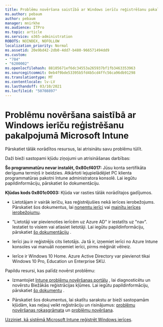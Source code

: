 ```yaml
---
title: Problēmu novēršana saistībā ar Windows ierīču reģistrēšanu pakalpojumā Microsoft Intune
ms.author: pebaum
author: pebaum
manager: mnirkhe
ms.audience: ITPro
ms.topic: article
ms.service: o365-administration
ROBOTS: NOINDEX, NOFOLLOW
localization_priority: Normal
ms.assetid: 20e9bd42-2db0-4dd7-b480-966571494dd9
ms.custom:
- "784"
- "6200002"
ms.openlocfilehash: 88105671ef6dc34553a265937bf1fb3463353963
ms.sourcegitcommit: 0eb4f9bde53395b5fd4b5cd4ffc56ca96db91298
ms.translationtype: MT
ms.contentlocale: lv-LV
ms.lasthandoff: 03/10/2021
ms.locfileid: "50708897"
---
```

# <a name="troubleshoot-issues-with-enrolling-windows-devices-in-microsoft-intune"></a>Problēmu novēršana saistībā ar Windows ierīču reģistrēšanu pakalpojumā Microsoft Intune

Pārskatiet tālāk norādītos resursus, lai atrisinātu savu problēmu tūlīt.
  
Daži bieži sastopami kļūdu ziņojumi un atrisināšanas darbības:
  
 **Šo programmatūru nevar instalēt, 0x80cf4017:** Jūsu konta sertifikāta derīguma termiņš ir beidzies. Atkārtoti lejupielādējiet PC klienta programmatūras pakotni Intune administratora konsolē. Lai iegūtu papildinformāciju, pārskatiet šo dokumentāciju.
  
 **Kļūdas kods 0x801c0003:** Kļūda var rasties tālāk norādītajos gadījumos.
  
-  Lietotājam ir vairāk ierīču, kas reģistrējušies nekā ierīces ierobežojums. Pārskatiet šos dokumentus, lai [noņemtu ierīci](https://docs.microsoft.com/intune/devices-wipe) vai [mainītu ierīces ierobežojumu](https://docs.microsoft.com/intune/enrollment-restrictions-set#set-device-limit-restrictions).

-  "Lietotāji var pievienoties ierīcēm uz Azure AD" ir iestatīts uz "nav". Iestatiet to visiem vai atlasiet lietotāji. Lai iegūtu papildinformāciju, pārskatiet [šo dokumentāciju](https://docs.microsoft.com/azure/active-directory/device-management-azure-portal#configure-device-settings) .

-  Ierīci jau ir reģistrējis cits lietotājs. Ja tā ir, izņemiet ierīci no Azure Intune konsoles vai manuāli noņemiet ierīci, pirms mēģināt vēlreiz.

-  Ierīce ir Windows 10 Home. Azure Active Directory var pievienot tikai Windows 10 Pro, Education un Enterprise SKU.

Papildu resursi, kas palīdz novērst problēmu:
  
-  Izmantojiet [Intune problēmu novēršanas portālu](https://devicemanagement.microsoft.com/#blade/Microsoft_Intune_DeviceSettings/TroubleshootBlade) , lai diagnosticētu un novērstu Biežākās reģistrācijas kļūmes. Lai iegūtu papildinformāciju, pārskatiet [šo dokumentu](https://docs.microsoft.com/intune/help-desk-operators) .

-  Pārskatiet šos dokumentus, lai skatītu sarakstu ar bieži sastopamām kļūdām, kas neļauj veikt reģistrāciju un risinājumus: [problēmu novēršanas rokasgrāmata](https://support.microsoft.com/help/4089533/troubleshooting-windows-device-enrollment-problems-in-microsoft-intune) un [problēmu novēršana](https://docs.microsoft.com/troubleshoot/mem/intune/troubleshoot-device-enrollment-in-intune).

[Uzziniet, kā sistēmā Microsoft Intune reģistrēt Windows ierīces](https://docs.microsoft.com/intune/windows-enroll).

